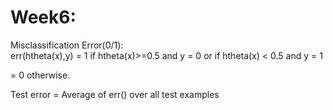 # Week6:

Misclassification Error(0/1):<br>
err(htheta(x),y) = 1 if htheta(x)>=0.5 and y = 0 or if htheta(x) < 0.5 and y = 1

 = 0 otherwise.

 Test error = Average of err() over all test examples